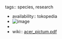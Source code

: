 tags:: species, research

- availability:: tokopedia
- ![image](https://ipfs.io/ipfs/Qma4AqHumuwRAnH5b9QREXViroFVZL19oUYZC5MZMyoq3T)
-
- wiki:: [acer_pictum.pdf](https://peach-geographical-bat-397.mypinata.cloud/ipfs/QmWmurkVcVUxcmm5iaD4MqZ3o9qiQPoqktFQggqGEiHjsS)